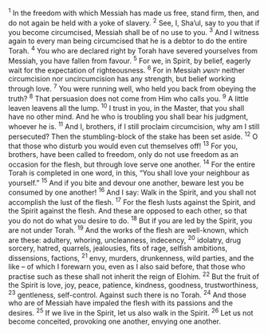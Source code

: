 <sup>1</sup> In the freedom with which Messiah has made us free, stand firm, then, and do not again be held with a yoke of slavery.
<sup>2</sup> See, I, Sha’ul, say to you that if you become circumcised, Messiah shall be of no use to you.
<sup>3</sup> And I witness again to every man being circumcised that he is a debtor to do the entire Torah.
<sup>4</sup> You who are declared right by Torah have severed yourselves from Messiah, you have fallen from favour.
<sup>5</sup> For we, in Spirit, by belief, eagerly wait for the expectation of righteousness.
<sup>6</sup> For in Messiah יהושע neither circumcision nor uncircumcision has any strength, but belief working through love.
<sup>7</sup> You were running well, who held you back from obeying the truth?
<sup>8</sup> That persuasion does not come from Him who calls you.
<sup>9</sup> A little leaven leavens all the lump.
<sup>10</sup> I trust in you, in the Master, that you shall have no other mind. And he who is troubling you shall bear his judgment, whoever he is.
<sup>11</sup> And I, brothers, if I still proclaim circumcision, why am I still persecuted? Then the stumbling-block of the stake has been set aside.
<sup>12</sup> O that those who disturb you would even cut themselves off!
<sup>13</sup> For you, brothers, have been called to freedom, only do not use freedom as an occasion for the flesh, but through love serve one another.
<sup>14</sup> For the entire Torah is completed in one word, in this, “You shall love your neighbour as yourself.”
<sup>15</sup> And if you bite and devour one another, beware lest you be consumed by one another!
<sup>16</sup> And I say: Walk in the Spirit, and you shall not accomplish the lust of the flesh.
<sup>17</sup> For the flesh lusts against the Spirit, and the Spirit against the flesh. And these are opposed to each other, so that you do not do what you desire to do.
<sup>18</sup> But if you are led by the Spirit, you are not under Torah.
<sup>19</sup> And the works of the flesh are well-known, which are these: adultery, whoring, uncleanness, indecency,
<sup>20</sup> idolatry, drug sorcery, hatred, quarrels, jealousies, fits of rage, selfish ambitions, dissensions, factions,
<sup>21</sup> envy, murders, drunkenness, wild parties, and the like – of which I forewarn you, even as I also said before, that those who practise such as these shall not inherit the reign of Elohim.
<sup>22</sup> But the fruit of the Spirit is love, joy, peace, patience, kindness, goodness, trustworthiness,
<sup>23</sup> gentleness, self-control. Against such there is no Torah.
<sup>24</sup> And those who are of Messiah have impaled the flesh with its passions and the desires.
<sup>25</sup> If we live in the Spirit, let us also walk in the Spirit.
<sup>26</sup> Let us not become conceited, provoking one another, envying one another.
